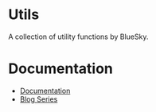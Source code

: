 # Utils

A collection of utility functions by BlueSky.

# Documentation

- [Documentation](https://bluesky-llc.github.io/open-source/modules/Utils.html)
- [Blog Series](https://medium.com/@hansoksendahl/list/ts-utils-f1f203266a0b)
